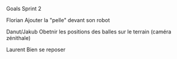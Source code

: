 Goals Sprint 2

Florian
Ajouter la "pelle" devant son robot 

Danut/Jakub
Obetnir les positions des balles sur le terrain (caméra zénithale)

Laurent
Bien se reposer
